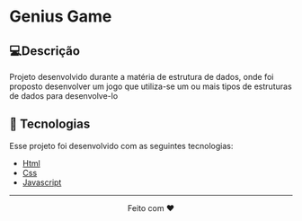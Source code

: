 <h1>Genius Game</h1>
<h2>💻Descrição</h2>
<p>Projeto desenvolvido durante a matéria de estrutura de dados, onde foi proposto desenvolver um jogo que utiliza-se um ou mais tipos de estruturas de dados para desenvolve-lo
</p>

<h2>🚀 Tecnologias </h2>
Esse projeto foi desenvolvido com as seguintes tecnologias:

 - [Html](https://developer.mozilla.org/pt-BR/docs/Web/HTML)
 - [Css](https://developer.mozilla.org/pt-BR/docs/Web/CSS)
 - [Javascript](https://developer.mozilla.org/pt-BR/docs/Web/JavaScript)

---
<p align="center">Feito com ♥ </p>
